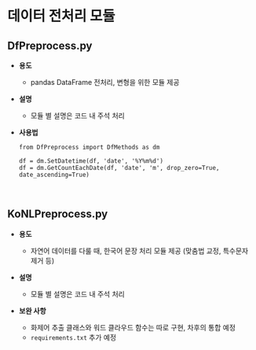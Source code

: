 # 데이터 전처리 모듈

## DfPreprocess.py

- **용도** 
  - pandas DataFrame 전처리, 변형을 위한 모듈 제공
  
- **설명** 
  - 모듈 별 설명은 코드 내 주석 처리
  
- **사용법**
  ```
  from DfPreprocess import DfMethods as dm
  
  df = dm.SetDatetime(df, 'date', '%Y%m%d')
  df = dm.GetCountEachDate(df, 'date', 'm', drop_zero=True, date_ascending=True)
  ```

<br>

## KoNLPreprocess.py

- **용도**
  - 자연어 데이터를 다룰 때, 한국어 문장 처리 모듈 제공 (맞춤법 교정, 특수문자 제거 등)

- **설명**
  - 모듈 별 설명은 코드 내 주석 처리

- **보완 사항**
  - 화제어 추출 클래스와 워드 클라우드 함수는 따로 구현, 차후의 통합 예정<br>
  - `requirements.txt` 추가 예정
